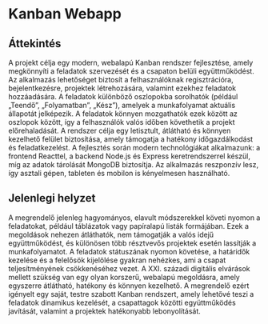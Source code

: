 # Kanban Webapp

## Áttekintés

A projekt célja egy modern, webalapú Kanban rendszer fejlesztése, amely megkönnyíti a feladatok szervezését és a csapaton belüli együttműködést. Az alkalmazás lehetőséget biztosít a felhasználóknak regisztrációra, bejelentkezésre, projektek létrehozására, valamint ezekhez feladatok hozzáadására. A feladatok különböző oszlopokba sorolhatók (például „Teendő”, „Folyamatban”, „Kész”), amelyek a munkafolyamat aktuális állapotát jelképezik. A feladatok könnyen mozgathatók ezek között az oszlopok között, így a felhasználók valós időben követhetik a projekt előrehaladását.
A rendszer célja egy letisztult, átlátható és könnyen kezelhető felület biztosítása, amely támogatja a hatékony időgazdálkodást és feladatkezelést. A fejlesztés során modern technológiákat alkalmazunk: a frontend Reacttel, a backend Node.js és Express keretrendszerrel készül, míg az adatok tárolását MongoDB biztosítja. Az alkalmazás reszponzív lesz, így asztali gépen, tableten és mobilon is kényelmesen használható.

## Jelenlegi helyzet

A megrendelő jelenleg hagyományos, elavult módszerekkel követi nyomon a feladatokat, például táblázatok vagy papíralapú listák formájában. Ezek a megoldások nehezen átláthatók, nem támogatják a valós idejű együttműködést, és különösen több résztvevős projektek esetén lassítják a munkafolyamatot. A feladatok státuszának nyomon követése, a határidők kezelése és a felelősök kijelölése gyakran nehézkes, ami a csapat teljesítményének csökkenéséhez vezet.
A XXI. századi digitális elvárások mellett szükség van egy olyan korszerű, webalapú megoldásra, amely egyszerre átlátható, hatékony és könnyen kezelhető. A megrendelő ezért igényelt egy saját, testre szabott Kanban rendszert, amely lehetővé teszi a feladatok dinamikus kezelését, a csapattagok közötti együttműködés javítását, valamint a projektek hatékonyabb lebonyolítását.
